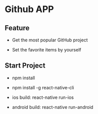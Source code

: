 # Github APP

## Feature 

- Get the most popular GitHub project

- Set the favorite items by yourself

## Start Project

- npm install

- npm install -g react-native-cli

- ios build: react-native run-ios

- android build: react-native run-android